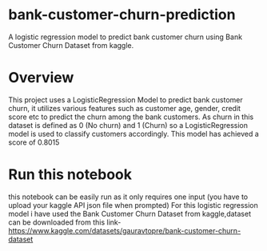 # bank-customer-churn-prediction
A logistic regression model to predict bank customer churn using Bank Customer Churn Dataset from kaggle.

# Overview
This project uses a LogisticRegression Model to predict bank customer churn, it utilizes various features such as customer age, gender, credit score etc to predict the churn among the bank customers. As churn in this dataset is defined as 0 (No churn) and 1 (Churn) so a LogisticRegression model is used to classify customers accordingly. This model has achieved a score of 0.8015

# Run this notebook
this notebook can be easily run as it only requires one input (you have to upload your kaggle API json file when prompted)
For this logistic regression model i have used the Bank Customer Churn Dataset from kaggle,dataset can be downloaded from this link- https://www.kaggle.com/datasets/gauravtopre/bank-customer-churn-dataset
